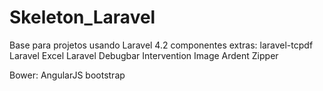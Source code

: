 Skeleton_Laravel
================

Base para projetos usando Laravel 4.2
componentes extras:
laravel-tcpdf
Laravel Excel
Laravel Debugbar
Intervention Image
Ardent
Zipper


Bower:
AngularJS
bootstrap